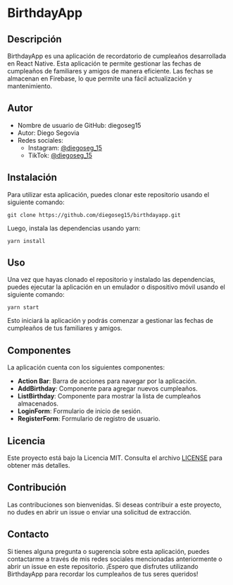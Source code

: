 # BirthdayApp

## Descripción

BirthdayApp es una aplicación de recordatorio de cumpleaños desarrollada en React Native. Esta aplicación te permite gestionar las fechas de cumpleaños de familiares y amigos de manera eficiente. Las fechas se almacenan en Firebase, lo que permite una fácil actualización y mantenimiento.

## Autor

- Nombre de usuario de GitHub: diegoseg15
- Autor: Diego Segovia
- Redes sociales:
  - Instagram: [@diegoseg_15](https://www.instagram.com/diegoseg_15)
  - TikTok: [@diegoseg_15](https://www.tiktok.com/@diegoseg_15)

## Instalación

Para utilizar esta aplicación, puedes clonar este repositorio usando el siguiente comando:

```
git clone https://github.com/diegoseg15/birthdayapp.git
```

Luego, instala las dependencias usando yarn:

```
yarn install
```

## Uso

Una vez que hayas clonado el repositorio y instalado las dependencias, puedes ejecutar la aplicación en un emulador o dispositivo móvil usando el siguiente comando:

```
yarn start
```

Esto iniciará la aplicación y podrás comenzar a gestionar las fechas de cumpleaños de tus familiares y amigos.

## Componentes

La aplicación cuenta con los siguientes componentes:

- **Action Bar**: Barra de acciones para navegar por la aplicación.
- **AddBirthday**: Componente para agregar nuevos cumpleaños.
- **ListBirthday**: Componente para mostrar la lista de cumpleaños almacenados.
- **LoginForm**: Formulario de inicio de sesión.
- **RegisterForm**: Formulario de registro de usuario.

## Licencia

Este proyecto está bajo la Licencia MIT. Consulta el archivo [LICENSE](LICENSE) para obtener más detalles.

## Contribución

Las contribuciones son bienvenidas. Si deseas contribuir a este proyecto, no dudes en abrir un issue o enviar una solicitud de extracción.

## Contacto

Si tienes alguna pregunta o sugerencia sobre esta aplicación, puedes contactarme a través de mis redes sociales mencionadas anteriormente o abrir un issue en este repositorio. ¡Espero que disfrutes utilizando BirthdayApp para recordar los cumpleaños de tus seres queridos!